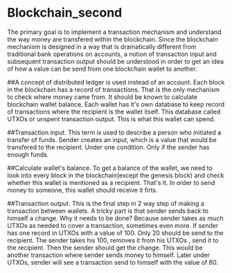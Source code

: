# Blockchain_second

The primary goal is to implement a transaction mechanism and understand the way money are transfered within the blockchain. Since the blockchain mechanism is designed in a way that is dramatically different from traditional bank operations on accounts, a notion of transaction input and subsequent transaction output should be understood in order to get an idea of how a value can be send from one blockchain wallet to another.

##A concept of distributed ledger is used instead of an account. Each block in the blockchain has a record of transactions. That is the only mechanism to check where money came from. It should be known to calculate blockchain wallet balance. Each wallet has it's own database to keep record of transactions where the recipient is the wallet itself. This database called UTXOs or unspent transaction output. This is what this wallet can spend.

##Transaction input. This term is used to describe a person who initiated a transfer of funds. Sender creates an input, which is a value that would be transfered to the recipient. Under one condition. Only if the sender has enough funds. 

##Calculate wallet's balance. To get a balance of the wallet, we need to look into every block in the blockchain(except the genesis block) and check whether this wallet is mentioned as a recipient. That's it. In order to send money to someone, this wallet should receive it firts.

##Transaction output. This is the final step in 2 way step of making a transaction between wallets. A tricky part is that sender sends back to himself a change. Why it needs to be done? Because sender takes as much UTXOs as needed to cover a transaction, sometimes even more. If sender has one record in UTXOs with a value of 100. Only 20 should be send to the recipient. The sender takes his 100, removes it from his UTXOs , send it to the recipient. Then the sender should get the change. This would be another transaction where sender sends money to himself. Later under UTXOs, sender will see a transaction send to himself with the value of 80.



